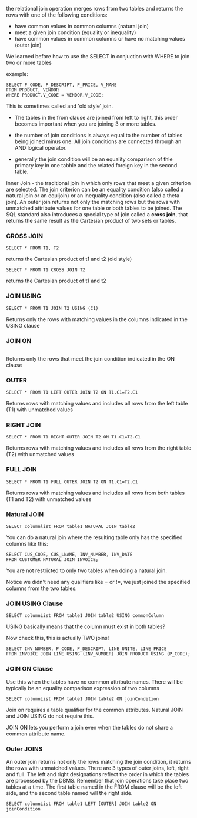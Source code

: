 the relational join operation merges rows from two tables and returns the rows with one of the following conditions:
- have common values in common columns (natural join)
- meet a given join condition (equality or inequality)
- have common values in common columns or have no matching values (outer join)

We learned before how to use the SELECT in conjuction with WHERE to join two or more tables

example: 
```
SELECT P_CODE, P_DESCRIPT, P_PRICE, V_NAME
FROM PRODUCT, VENDOR
WHERE PRODUCT.V_CODE = VENDOR.V_CODE;
```

This is sometimes called and 'old style' join. 

- The tables in the from clause are joined from left to right, this order becomes important when you are joining 3 or more tables. 

- the number of join conditions is always equal to the number of tables being joined minus one. All join conditions are connected through an AND logical operator.

- generally the join condition will be an equality comparison of thle primary key in one tabhle and the related foreign key in the second table.

Inner Join - the traditional join in which only rows that meet a given criterion are selected. The join criterion can be an equality condition (also called a natural join or an equijoin) or an inequality condition (also called a theta join). An outer join returns not only the matching rows but the rows with unmatched attribute values for one table or both tables to be joined. The SQL standard also introduces a special type of join called a **cross join**, that returns the same result as the Cartesian product of two sets or tables.


### CROSS JOIN
```
SELECT * FROM T1, T2
```
returns the Cartesian product of t1 and t2 (old style)

```
SELECT * FROM T1 CROSS JOIN T2
```
returns the Cartesian product of t1 and t2

### JOIN USING
```
SELECT * FROM T1 JOIN T2 USING (C1)
```
Returns only the rows with matching values in the columns indicated in the USING clause

### JOIN ON
```SELECT * FROM T1 JOIN T2 ON T1.C1=T2.C1
```
Returns only the rows that meet the join condition indicated in the ON clause

### OUTER 
```
SELECT * FROM T1 LEFT OUTER JOIN T2 ON T1.C1=T2.C1
```
Returns rows with matching values and includes all rows from the left table (T1) with unmatched values

### RIGHT JOIN	
```
SELECT * FROM T1 RIGHT OUTER JOIN T2 ON T1.C1=T2.C1
```
Returns rows with matching values and includes all rows from the right table (T2) with unmatched values

### FULL JOIN
```
SELECT * FROM T1 FULL OUTER JOIN T2 ON T1.C1=T2.C1
```
Returns rows with matching values and includes all rows from both tables (T1 and T2) with unmatched values

### Natural JOIN
```
SELECT columnlist FROM table1 NATURAL JOIN table2
```

You can do a natural join where the resulting table only has the specified columns like this: 
```
SELECT CUS_CODE, CUS_LNAME, INV_NUMBER, INV_DATE
FROM CUSTOMER NATURAL JOIN INVOICE;
```

You are not restricted to only two tables when doing a natural join.

Notice we didn't need any qualifiers like = or !=, we just joined the specified columns from the two tables.

### JOIN USING Clause
```
SELECT columnList FROM table1 JOIN table2 USING commonColumn
```
USING basically means that the column must exist in both tables?

Now check this, this is actually TWO joins!

```
SELECT INV_NUMBER, P_CODE, P_DESCRIPT, LINE_UNITE, LINE_PRICE
FROM INVOICE JOIN LINE USING (INV_NUMBER) JOIN PRODUCT USING (P_CODE);
```

### JOIN ON Clause
Use this when the tables have no common attribute names. There will be typically be an equality comparison expression of two columns
```
SELECT columnList FROM table1 JOIN table2 ON joinCondition

```

Join on requires a table qualifier for the common attributes. Natural JOIN and JOIN USING do not require this.

JOIN ON lets you perform a join even when the tables do not share a common attribute name. 

### Outer JOINS
An outer join returns not only the rows matching the join condition, it returns the rows with unmatched values. There are 3 types of outer joins, left, right and full. The left and right designations reflect the order in which the tables are processed by the DBMS. Remember that join operations take place two tables at a time. The first table named in the FROM clause will be the left side, and the second table named will the right side.

```
SELECT columnList FROM table1 LEFT [OUTER] JOIN table2 ON joinCondition
```





